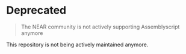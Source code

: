 # Deprecated

> The NEAR community is not actively supporting Assemblyscript anymore

This repository is not being actively maintained anymore.
